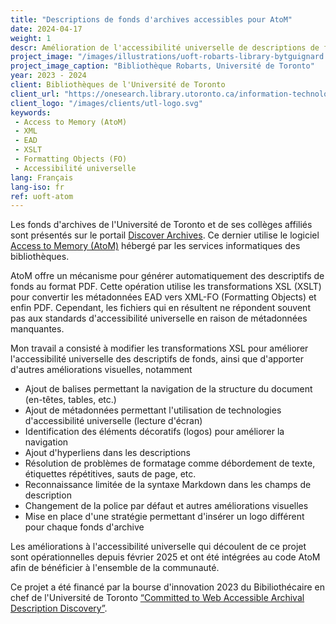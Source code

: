 ```yaml
---
title: "Descriptions de fonds d'archives accessibles pour AtoM"
date: 2024-04-17
weight: 1
descr: Amélioration de l'accessibilité universelle de descriptions de fonds au format PDF générés depuis les notices EAD pour les archives de l'Université de Toronto.
project_image: "/images/illustrations/uoft-robarts-library-bytguignard.jpg"
project_image_caption: "Bibliothèque Robarts, Université de Toronto"
year: 2023 - 2024
client: Bibliothèques de l'Université de Toronto
client_url: "https://onesearch.library.utoronto.ca/information-technology-services-its"
client_logo: "/images/clients/utl-logo.svg"
keywords: 
 - Access to Memory (AtoM)
 - XML
 - EAD
 - XSLT
 - Formatting Objects (FO)
 - Accessibilité universelle
lang: Français
lang-iso: fr
ref: uoft-atom
---
```


Les fonds d'archives de l'Université de Toronto et de ses collèges affiliés sont présentés sur le portail
[Discover Archives](https://discoverarchives.library.utoronto.ca/index.php/). Ce dernier utilise le logiciel
[Access to Memory (AtoM)](https://www.accesstomemory.org/fr/) hébergé par les services informatiques des bibliothèques.

AtoM offre un mécanisme pour générer automatiquement des descriptifs de fonds au format PDF. Cette opération
utilise les transformations XSL (XSLT) pour convertir les métadonnées EAD vers XML-FO (Formatting Objects) et enfin PDF.
Cependant, les fichiers qui en résultent ne répondent souvent pas aux standards d'accessibilité universelle en raison de métadonnées manquantes.

Mon travail a consisté à modifier les transformations XSL pour améliorer l'accessibilité universelle des descriptifs de fonds, ainsi que
d'apporter d'autres améliorations visuelles, notamment

- Ajout de balises permettant la navigation de la structure du document (en-têtes, tables, etc.)
- Ajout de métadonnées permettant l'utilisation de technologies d'accessibilité universelle (lecture d'écran)
- Identification des éléments décoratifs (logos) pour améliorer la navigation
- Ajout d'hyperliens dans les descriptions
- Résolution de problèmes de formatage comme débordement de texte, étiquettes répétitives, sauts de page, etc.
- Reconnaissance limitée de la syntaxe Markdown dans les champs de description
- Changement de la police par défaut et autres améliorations visuelles
- Mise en place d'une stratégie permettant d'insérer un logo différent pour chaque fonds d'archive

Les améliorations à l'accessibilité universelle qui découlent de ce projet sont opérationnelles depuis février 2025 et
ont été intégrées au code AtoM afin de bénéficier à l'ensemble de la communauté.

Ce projet a été financé par la bourse d'innovation 2023 du Bibiliothécaire en chef de l'Université de Toronto [“Committed to Web Accessible Archival Description Discovery”](https://docs.google.com/presentation/d/1nY5ZGEWSZR_9V4LBIQBki-gbLPsEhtLsF0f4zh4e858/edit#slide=id.p1).
